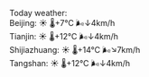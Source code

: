Today weather:  
Beijing: ☀️   🌡️+7°C 🌬️↓4km/h  
Tianjin: ☀️   🌡️+12°C 🌬️↓4km/h  
Shijiazhuang: ☀️   🌡️+14°C 🌬️↘7km/h  
Tangshan: ☀️   🌡️+12°C 🌬️↓4km/h  
